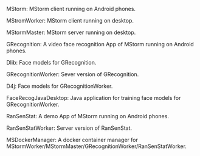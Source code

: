 MStorm: MStorm client running on Android phones.

MStromWorker: MStorm client running on desktop.

MStormMaster: MStorm server running on desktop.

GRecognition: A video face recognition App of MStorm running on Android phones.

Dlib: Face models for GRecognition.

GRecognitionWorker: Sever version of GRecognition.

D4j: Face models for GRecognitionWorker.

FaceRecogJavaDesktop: Java application for training face models for GRecognitionWorker.

RanSenStat: A demo App of MStorm running on Android phones.

RanSenStatWorker: Server version of RanSenStat.

MSDockerManager: A docker container manager for MStormWorker/MStormMaster/GRecognitionWorker/RanSenStatWorker.
 
